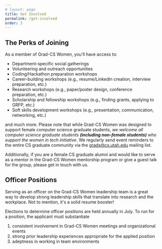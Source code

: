 ```yaml
---
# layout: page
title: Get Involved
permalink: /get-involved
order: 3
---
```


## The Perks of Joining
As a member of Grad-CS Women, you’ll have access to:
- Department-specific social gatherings
- Volunteering and outreach opportunities
- Coding/Hackathon preparation workshops
- Career-building workshops (e.g., resume/LinkedIn creation, interview preparation, etc.)
- Research workshops (e.g., paper/poster design, conference preparation, etc.)
- Scholarship and fellowship workshops (e.g., finding grants, applying to GRFP, etc.)
- Soft skills development workshops (e.g., presentation, communication, networking, etc.)

and much more. Please note that while Grad-CS Women was designed to support female computer science graduate students, *we welcome all computer science graduate students **(including non-female students)** who support the women in tech initiative*. We regularly send event reminders to the entire CS graduate community via the <span style="color: orange;">grads@cs.utah.edu</span> mailing list.

Additionally, if you are a female CS graduate alumni and would like to serve as a mentor in the Grad-CS Women mentorship program or give a guest talk for the group, please get in touch with us.

## Officer Positions 
Serving as an officer on the Grad-CS Women leadership team is a great way to develop strong leadership skills that translate into research and the workplace. Not to mention, it's a solid resume booster! 

Elections to determine officer positions are held annually in July. To run for a position, the applicant must substantiate

1. consistent involvement in Grad-CS Women meetings and organizational events
2. strong prior leadership experiences appropriate for the applied position
3. adeptness in working in team environments
